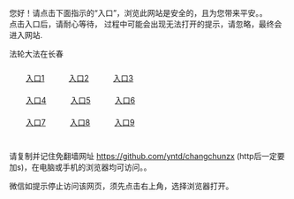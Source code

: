 您好！请点击下面指示的“入口”，浏览此网站是安全的，且为您带来平安。。 <br/>
点击入口后，请耐心等待， 过程中可能会出现无法打开的提示，请忽略，最终会进入网站. </br>

法轮大法在长春<br/>
<div style="padding:10px"><a style="margin:20px" target="_blank" href="https://d2p86belsozjrv.cloudfront.net/2Qpsp?uakaw" id="ccLink1" rel="nofollow">入口1</a> <a target="_blank" style="margin:20px" href="https://d12n2ahp8iwwi1.cloudfront.net/2Qpsp?xgsckzx" id="ccLink2" rel="nofollow">入口2</a> <a style="margin:20px" target="_blank" href="https://d3q1yptu1ft1x7.cloudfront.net/2Qpsp?iobpcs" id="ccLink3" rel="nofollow">入口3</a></div>

<div style="padding:10px" ><a style="margin:20px" target="_blank" href="https://d2p86belsozjrv.cloudfront.net/2Qpsp?uakaw" id="ccLink4" rel="nofollow">入口4</a> <a style="margin:20px" href="https://d12n2ahp8iwwi1.cloudfront.net/2Qpsp?xgsckzx" target="_blank" id="ccLink5" rel="nofollow">入口5</a> <a style="margin:20px" href="https://d3q1yptu1ft1x7.cloudfront.net/2Qpsp?iobpcs" target="_blank" id="ccLink6" rel="nofollow">入口6</a></div>

<div style="padding:10px"><a style="margin:20px" target="_blank" href="https://d2p86belsozjrv.cloudfront.net/2Qpsp?uakaw" id="ccLink7" rel="nofollow">入口7</a> <a style="margin:20px" href="https://d12n2ahp8iwwi1.cloudfront.net/2Qpsp?xgsckzx" target="_blank" id="ccLink8" rel="nofollow">入口8</a> <a style="margin:20px" target="_blank" href="https://d3q1yptu1ft1x7.cloudfront.net/2Qpsp?iobpcs" id="ccLink9" rel="nofollow">入口9</a></div>

<br/>



请复制并记住免翻墙网址 https://github.com/yntd/changchunzx (http后一定要加s)，在电脑或手机的浏览器均可访问。。<br/>

微信如提示停止访问该网页，须先点击右上角，选择浏览器打开。
